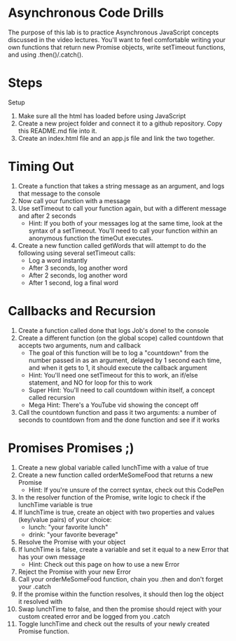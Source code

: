 # Asynchronous Code Drills

The purpose of this lab is to practice Asynchronous JavaScript concepts discussed in the video lectures. You'll want to feel comfortable writing your own functions that return new Promise objects, write setTimeout functions, and using .then()/.catch().

# Steps

Setup
1. Make sure all the html has loaded before using JavaScript
2. Create a new project folder and connect it to a github repository. Copy this README.md file into it.
3. Create an index.html file and an app.js file and link the two together.

# Timing Out
1. Create a function that takes a string message as an argument, and logs that message to the console
2. Now call your function with a message
3. Use setTimeout to call your function again, but with a different message and after 2 seconds
    * Hint: If you both of your messages log at the same time, look at the syntax of a setTimeout. You'll need to call your function within an anonymous function the timeOut executes.
4. Create a new function called getWords that will attempt to do the following using several setTimeout calls:
    * Log a word instantly
    * After 3 seconds, log another word
    * After 2 seconds, log another word
    * After 1 second, log a final word

# Callbacks and Recursion
1. Create a function called done that logs Job's done! to the console
2. Create a different function (on the global scope) called countdown that accepts two arguments, num and callback
    * The goal of this function will be to log a "countdown" from the number passed in as an argument, delayed by 1 second each time, and when it gets to 1, it should execute the callback argument
    * Hint: You'll need one setTimeout for this to work, an if/else statement, and NO for loop for this to work
    * Super Hint: You'll need to call countdown within itself, a concept called recursion
    * Mega Hint: There's a YouTube vid showing the concept off
3. Call the countdown function and pass it two arguments: a number of seconds to countdown from and the done function and see if it works

# Promises Promises ;)
1. Create a new global variable called lunchTime with a value of true
2. Create a new function called orderMeSomeFood that returns a new Promise
    * Hint: If you're unsure of the correct syntax, check out this CodePen
3. In the resolver function of the Promise, write logic to check if the lunchTime variable is true
4. If lunchTime is true, create an object with two properties and values (key/value pairs) of your choice:
    * lunch: "your favorite lunch"
    * drink: "your favorite beverage"
5. Resolve the Promise with your object
6. If lunchTime is false, create a variable and set it equal to a new Error that has your own message
    * Hint: Check out this page on how to use a new Error
7. Reject the Promise with your new Error
8. Call your orderMeSomeFood function, chain you .then and don't forget your .catch
9. If the promise within the function resolves, it should then log the object it resolved with
10. Swap lunchTime to false, and then the promise should reject with your custom created error and be logged from you .catch
11. Toggle lunchTime and check out the results of your newly created Promise function.